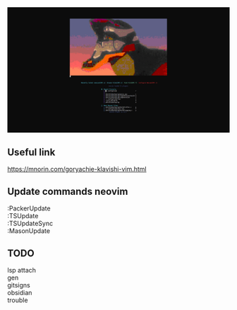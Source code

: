 <div align="center">
    <img src="images/desktop_screen.gif" style="margin: auto"/>
</div>

## Useful link  
https://mnorin.com/goryachie-klavishi-vim.html  
## Update commands neovim  
:PackerUpdate  
:TSUpdate  
:TSUpdateSync  
:MasonUpdate  
## TODO  
lsp attach  
gen  
gitsigns  
obsidian  
trouble  
